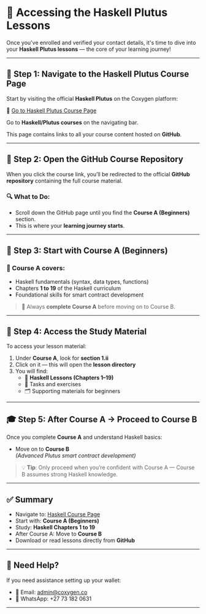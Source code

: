 # 📘 Accessing the Haskell Plutus Lessons

Once you've enrolled and verified your contact details, it's time to dive into your **Haskell Plutus lessons** — the core of your learning journey!

---

## 🧭 Step 1: Navigate to the Haskell Plutus Course Page

Start by visiting the official **Haskell Plutus** on the Coxygen platform:

🔗 [Go to Haskell Plutus Course Page](https://coxygen.co/universities-test/)

Go to **Haskell/Plutus courses** on the navigating bar.

This page contains links to all your course content hosted on **GitHub**.

---

## 📂 Step 2: Open the GitHub Course Repository

When you click the course link, you’ll be redirected to the official **GitHub repository** containing the full course material.

### 🔍 What to Do:

- Scroll down the GitHub page until you find the **Course A (Beginners)** section.
- This is where your **learning journey starts**.

---

## 🧱 Step 3: Start with Course A (Beginners)

### 🔑 Course A covers:

- Haskell fundamentals (syntax, data types, functions)
- Chapters **1 to 19** of the Haskell curriculum
- Foundational skills for smart contract development

> 📘 Always **complete Course A** before moving on to Course B.

---

## 📘 Step 4: Access the Study Material

To access your lesson material:

1. Under **Course A**, look for **section 1.ii**
2. Click on it — this will open the **lesson directory**
3. You will find:
   - 📖 **Haskell Lessons (Chapters 1–19)**
   - 🧪 Tasks and exercises
   - 🗂️ Supporting materials for beginners

---

## 🎓 Step 5: After Course A → Proceed to Course B

Once you complete **Course A** and understand Haskell basics:

- Move on to **Course B**  
  *(Advanced Plutus smart contract development)*

> 💡 **Tip**: Only proceed when you’re confident with Course A — Course B assumes strong Haskell knowledge.

---

## ✅ Summary

- Navigate to: [Haskell Course Page](https://coxygen.co/universities-test/haskell.php)
- Start with: **Course A (Beginners)**
- Study: **Haskell Chapters 1 to 19**
- After Course A: Move to **Course B**
- Download or read lessons directly from **GitHub**

---
## 💬 Need Help?

If you need assistance setting up your wallet:

- 📧 Email: [admin@coxygen.co](mailto:admin@coxygen.co)
- 📱 WhatsApp: +27 73 182 0631

---